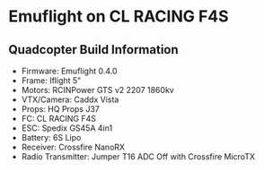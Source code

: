 # Emuflight on CL RACING F4S

## Quadcopter Build Information
- Firmware: Emuflight 0.4.0
- Frame: Iflight 5"
- Motors: RCINPower GTS v2 2207 1860kv
- VTX/Camera: Caddx Vista
- Props: HQ Props J37
- FC: CL RACING F4S
- ESC: Spedix GS45A 4in1
- Battery: 6S Lipo
- Receiver: Crossfire NanoRX
- Radio Transmitter: Jumper T16 ADC Off with Crossfire MicroTX